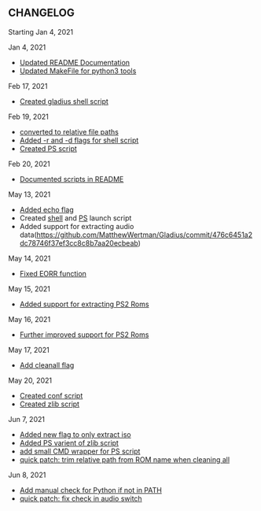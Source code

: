 ## CHANGELOG

Starting Jan 4, 2021

Jan 4, 2021
* [Updated README Documentation](https://github.com/MatthewWertman/Gladius/commit/c9bb4149b7f11949093cefd78c2cf41cf9d526ed)
* [Updated MakeFile for python3 tools](https://github.com/MatthewWertman/Gladius/commit/e8bebd29562dcb264d5a6f222003a94adbf0e3ca)

Feb 17, 2021
* [Created gladius shell script](https://github.com/MatthewWertman/Gladius/commit/dea7eef4b258345ef2a9ba0d79b873078c42d435)

Feb 19, 2021
* [converted to relative file paths](https://github.com/MatthewWertman/Gladius/commit/474e9e62601f73efc80c6f145b625c5955b74052)
* [Added -r and -d flags for shell script](https://github.com/MatthewWertman/Gladius/commit/021c800e9d0532f4ee26a9c7d72ecde2915f99ee)
* [Created PS script](https://github.com/MatthewWertman/Gladius/commit/c0e54d0a2ee6fea1b89960b6a886bdebd9e658d6)

Feb 20, 2021
* [Documented scripts in README](https://github.com/MatthewWertman/Gladius/commit/b90954140c866927b0a6dd813e6738663da5999f)

May 13, 2021
* [Added echo flag](https://github.com/MatthewWertman/Gladius/commit/ffbcecbd98f64ab6cdc5aa69b5234e0c2ce6c080)
* Created [shell](https://github.com/MatthewWertman/Gladius/commit/099f2c8952fe14dee02010a60e50a549689ec37c) and [PS](https://github.com/MatthewWertman/Gladius/commit/55c338f6a83ccf6a11b6ca91c83f68b0824d38b6) launch script
* Added support for extracting audio data(https://github.com/MatthewWertman/Gladius/commit/476c6451a2dc78746f37ef3cc8c8b7aa20ecbeab)

May 14, 2021
* [Fixed EORR function](https://github.com/MatthewWertman/Gladius/commit/517e7e8fca461ba17a115ba0bb9a9b5f825f1550)

May 15, 2021
* [Added support for extracting PS2 Roms](https://github.com/MatthewWertman/Gladius/commit/2d7225413b39c683e60fced8848a0ab863f84f19)

May 16, 2021
* [Further improved support for PS2 Roms](https://github.com/MatthewWertman/Gladius/commit/a216cc01b69a042f8069fd6c6d64047067b5691f)

May 17, 2021
* [Add cleanall flag](https://github.com/MatthewWertman/Gladius/commit/c5a1d6d8899991cfb04f82181918c3e0e21d9be2)

May 20, 2021
* [Created conf script](https://github.com/MatthewWertman/Gladius/commit/0f58489f43ad4a38dea566b23b37bcf2269feea5)
* [Created zlib script](https://github.com/MatthewWertman/Gladius/commit/f5a02be323a3c833e385b407140ccec3ca58122c)

Jun 7, 2021
* [Added new flag to only extract iso](https://github.com/MatthewWertman/Gladius/commit/bfa003bd7f25ed9eeb44e4d297a009c6ac1774fe)
* [Added PS varient of zlib script](https://github.com/MatthewWertman/Gladius/commit/4133296bea5184cf8b4894409bb4dfe4ce554263)
* [add small CMD wrapper for PS script](https://github.com/MatthewWertman/Gladius/commit/1f6966eb6db91225f9f0a4395f3b896b7c0f658d)
* [quick patch: trim relative path from ROM name when cleaning all](https://github.com/MatthewWertman/Gladius/commit/bc6e6bbaf44adc90765058198cc9aa3ad4c153ed)

Jun 8, 2021
* [Add manual check for Python if not in PATH](https://github.com/MatthewWertman/Gladius/commit/6b0a6af619c6f419123270d2fb466ed53b9f224e)
* [quick patch: fix check in audio switch](https://github.com/MatthewWertman/Gladius/commit/d75002df61be40c207bb21950e56e936319f7e76)
